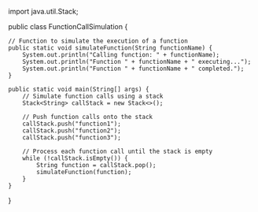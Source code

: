 import java.util.Stack;

public class FunctionCallSimulation {

    // Function to simulate the execution of a function
    public static void simulateFunction(String functionName) {
        System.out.println("Calling function: " + functionName);
        System.out.println("Function " + functionName + " executing...");
        System.out.println("Function " + functionName + " completed.");
    }

    public static void main(String[] args) {
        // Simulate function calls using a stack
        Stack<String> callStack = new Stack<>();

        // Push function calls onto the stack
        callStack.push("function1");
        callStack.push("function2");
        callStack.push("function3");

        // Process each function call until the stack is empty
        while (!callStack.isEmpty()) {
            String function = callStack.pop();
            simulateFunction(function);
        }
    }
}
